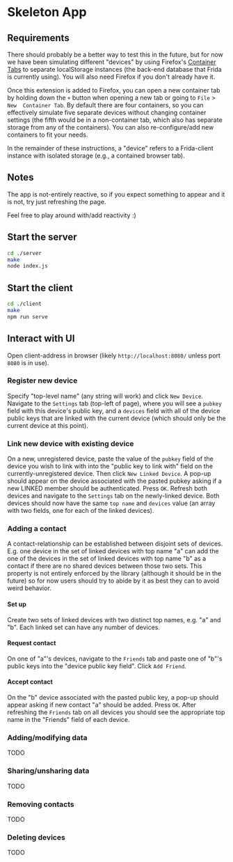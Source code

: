 # Skeleton App

## Requirements

There should probably be a better way to test this in the future, but for now 
we have been simulating different "devices" by using Firefox's 
[Container Tabs](https://addons.mozilla.org/en-US/firefox/addon/multi-account-containers/) 
to separate localStorage instances (the back-end database that Frida is currently
using). You will also need Firefox if you don't already have it. 

Once this extension is added to Firefox, you can open a new container tab by 
holding down the `+` button when opening a new tab or going to `File` > `New 
Container Tab`. By default there are four containers, so you can effectively 
simulate five separate devices without changing container settings (the fifth 
would be in a non-container tab, which also has separate storage from any of 
the containers). You can also re-configure/add new containers to fit your 
needs.

In the remainder of these instructions, a "device" refers to a Frida-client
instance with isolated storage (e.g., a contained browser tab).

## Notes

The app is not-entirely reactive, so if you expect something to appear and it
is not, try just refreshing the page.

Feel free to play around with/add reactivity :)

## Start the server

```sh
cd ./server
make
node index.js
```

## Start the client

```sh
cd ./client
make
npm run serve
```

## Interact with UI

Open client-address in browser (likely `http://localhost:8080/` unless port `8080` is in use).

### Register new device

Specify "top-level name" (any string will work) and click `New Device`.
Navigate to the `Settings` tab (top-left of page), where you will see a
`pubkey` field with this device's public key, and a `devices` field with 
all of the device public keys that are linked with the current device
(which should only be the current device at this point).

### Link new device with existing device

On a new, unregistered device, paste the value of the `pubkey` field of the 
device you wish to link with into the "public key to link with" field on the
currently-unregistered device. Then click `New Linked Device`. A pop-up 
should appear on the device associated with the pasted pubkey asking if a new
LINKED member should be authenticated. Press `OK`. Refresh both devices and 
navigate to the `Settings` tab on the newly-linked device. Both devices should 
now have the same `top name` and `devices` value (an array with two fields, one 
for each of the linked devices).

### Adding a contact

A contact-relationship can be established between disjoint sets of devices.
E.g. one device in the set of linked devices with top name "a" can add the one
of the devices in the set of linked devices with top name "b" as a contact if 
there are no shared devices between those two sets. This property is not 
entirely enforced by the library (although it should be in the future) so for
now users should try to abide by it as best they can to avoid weird behavior.

#### Set up

Create two sets of linked devices with two distinct top names, e.g. "a" and "b".
Each linked set can have any number of devices.

#### Request contact

On one of "a"'s devices, navigate to the `Friends` tab and paste one of "b"'s
public keys into the "device public key field". Click `Add Friend`.

#### Accept contact

On the "b" device associated with the pasted public key, a pop-up should appear
asking if new contact "a" should be added. Press `OK`. After refreshing the 
`Friends` tab on all devices you should see the appropriate top name in the 
"Friends" field of each device.

### Adding/modifying data

TODO

### Sharing/unsharing data

TODO

### Removing contacts

TODO

### Deleting devices

TODO

